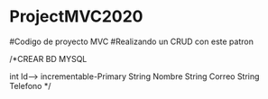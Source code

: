 # ProjectMVC2020
#Codigo de proyecto MVC
#Realizando un CRUD con este patron

/*CREAR BD MYSQL


  int Id--> incrementable-Primary
  String Nombre
  String Correo
  String Telefono
*/
